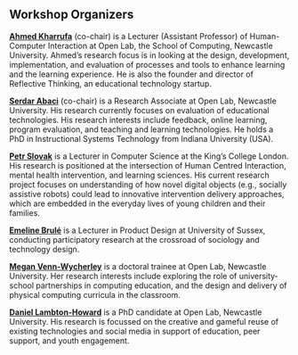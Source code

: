 ## Workshop Organizers

[**Ahmed Kharrufa**](https://www.ncl.ac.uk/computing/people/profile/ahmedkharrufa) (co-chair) is a Lecturer (Assistant Professor) of Human-Computer Interaction at Open Lab, the School of Computing, Newcastle University. Ahmed’s research focus is in looking at the design, development, implementation, and evaluation of processes and tools to enhance learning and the learning experience. He is also the founder and director of Reflective Thinking, an educational technology startup.

[**Serdar Abaci**](https://www.ncl.ac.uk/computing/people/profile/serdarabaci.html) (co-chair) is a Research Associate at Open Lab, Newcastle University. His research currently focuses on evaluation of educational technologies. His research interests include feedback, online learning, program evaluation, and teaching and learning technologies. He holds a PhD in Instructional Systems Technology from Indiana University (USA).

[**Petr Slovak**](https://www.kcl.ac.uk/people/petr-slovak) is a Lecturer in Computer Science at the King’s College London. His research is positioned at the intersection of Human Centred Interaction, mental health intervention, and learning sciences. His current research project focuses on understanding of how novel digital objects (e.g., socially assistive robots) could lead to innovative intervention delivery approaches, which are embedded in the everyday lives of young children and their families.

[**Emeline Brulé**](http://www.sussex.ac.uk/profiles/461041) is a Lecturer in Product Design at University of Sussex, conducting participatory research at the crossroad of sociology and technology design.

[**Megan Venn-Wycherley**](https://openlab.ncl.ac.uk/people/megan-venn-wycherley/) is a doctoral trainee at Open Lab, Newcastle University. Her research interests include exploring the role of university-school partnerships in computing education, and the design and delivery of physical computing curricula in the classroom.

[**Daniel Lambton-Howard**](https://openlab.ncl.ac.uk/people/daniel-lambton-howard/) is a PhD candidate at Open Lab, Newcastle University. His research is focussed on the creative and gameful reuse of existing technologies and social media in support of education, peer support, and youth engagement.
